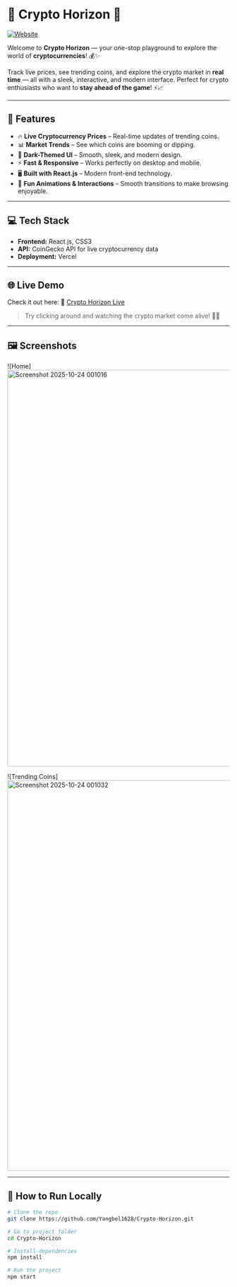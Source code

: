 # 🚀 Crypto Horizon 🌌

[![Website](https://img.shields.io/badge/Live%20Demo-Visit-blue)](https://crypto-horizon.vercel.app)

Welcome to **Crypto Horizon** — your one-stop playground to explore the world of **cryptocurrencies**! 💰✨  

Track live prices, see trending coins, and explore the crypto market in **real time** — all with a sleek, interactive, and modern interface. Perfect for crypto enthusiasts who want to **stay ahead of the game**! ⚡📈

---

## 🌟 Features

- 🔥 **Live Cryptocurrency Prices** – Real-time updates of trending coins.  
- 📊 **Market Trends** – See which coins are booming or dipping.  
- 🎨 **Dark-Themed UI** – Smooth, sleek, and modern design.  
- ⚡ **Fast & Responsive** – Works perfectly on desktop and mobile.  
- 🖥️ **Built with React.js** – Modern front-end technology.  
- 🎉 **Fun Animations & Interactions** – Smooth transitions to make browsing enjoyable.  

---

## 💻 Tech Stack

- **Frontend:** React.js, CSS3  
- **API:** CoinGecko API for live cryptocurrency data  
- **Deployment:** Vercel  

---

## 🌐 Live Demo

Check it out here: 🌟 [Crypto Horizon Live](https://crypto-horizon.vercel.app)  

> Try clicking around and watching the crypto market come alive! 🚀💸

---

## 🖼️ Screenshots

![Home]<img width="1892" height="897" alt="Screenshot 2025-10-24 001016" src="https://github.com/user-attachments/assets/f89be767-b742-48ae-a1ad-5dd4d4bf2527" />

![Trending Coins]<img width="1873" height="883" alt="Screenshot 2025-10-24 001032" src="https://github.com/user-attachments/assets/8d701899-85a8-43ed-8d41-14bc04eb288d" />
 
---

## 🚀 How to Run Locally

```bash
# Clone the repo
git clone https://github.com/Yangbel1628/Crypto-Horizon.git

# Go to project folder
cd Crypto-Horizon

# Install dependencies
npm install

# Run the project
npm start
